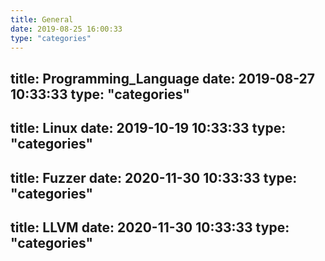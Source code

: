 ```yaml
---
title: General
date: 2019-08-25 16:00:33
type: "categories"
---
```

title: Programming_Language
date: 2019-08-27 10:33:33
type: "categories"
---
title: Linux
date: 2019-10-19 10:33:33
type: "categories"
---
title: Fuzzer
date: 2020-11-30 10:33:33
type: "categories"
---
title: LLVM
date: 2020-11-30 10:33:33
type: "categories"
---
